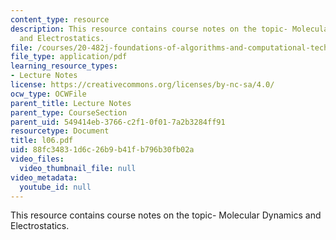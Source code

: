 ```yaml
---
content_type: resource
description: This resource contains course notes on the topic- Molecular Dynamics
  and Electrostatics.
file: /courses/20-482j-foundations-of-algorithms-and-computational-techniques-in-systems-biology-spring-2006/88fc34831d6c26b9b41fb796b30fb02a_l06.pdf
file_type: application/pdf
learning_resource_types:
- Lecture Notes
license: https://creativecommons.org/licenses/by-nc-sa/4.0/
ocw_type: OCWFile
parent_title: Lecture Notes
parent_type: CourseSection
parent_uid: 549414eb-3766-c2f1-0f01-7a2b3284ff91
resourcetype: Document
title: l06.pdf
uid: 88fc3483-1d6c-26b9-b41f-b796b30fb02a
video_files:
  video_thumbnail_file: null
video_metadata:
  youtube_id: null
---
```

This resource contains course notes on the topic- Molecular Dynamics and Electrostatics.